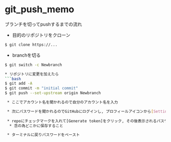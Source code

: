 # git_push_memo
ブランチを切ってpushするまでの流れ

* 目的のリポジトリをクローン
```bash
$ git clone https://...
```

* branchを切る
```bash
$ git switch -c Newbranch

* リポジトリに変更を加えたら
```bash
$ git add -A
$ git commit -m "initial commit"
$ git push --set-upstream origin Newbranch

 * ここでアカウント名を聞かれるので自分のアカウント名を入力

 * 次にパスワードを聞かれるのでGitHubにログインし, プロフィールアイコンから[Settings] -> [Developer settings] -> [Personal access tokens] -> [Generate new token] の順にクリック
 
 * repoにチェックマークを入れて[Generate token]をクリック, その後表示されるパスワードをコピー
  * 念の為どこかに保存すること

 * ターミナルに戻りパスワードをペースト


